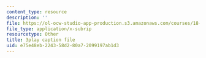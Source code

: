 ```yaml
---
content_type: resource
description: ''
file: https://ol-ocw-studio-app-production.s3.amazonaws.com/courses/18-02-multivariable-calculus-fall-2007/e75e48eb224358d280a72099197ab1d3_dK3NEf13nPc.vtt
file_type: application/x-subrip
resourcetype: Other
title: 3play caption file
uid: e75e48eb-2243-58d2-80a7-2099197ab1d3
---
```

